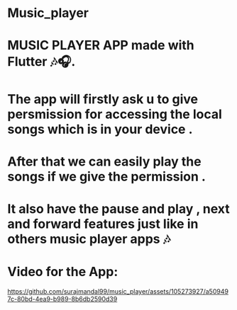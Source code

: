 # Music_player

# MUSIC PLAYER APP made with Flutter 🎶🎧.
# The app will firstly ask u to give persmission for accessing the local songs which is in your device .
# After that we can easily play the songs if we give the permission .
# It also have  the pause and play , next and forward features just like in others music player apps 🎶

#  Video for the App: 






https://github.com/surajmandal99/music_player/assets/105273927/a509497c-80bd-4ea9-b989-8b6db2590d39



